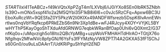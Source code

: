 $START$iIxl41TeABCz+f49kVQtxXpPZgT4m1LXVbj6/iJ0iYXo8SEn0lbRK5ZNbhIs39O+mONx5xspf41o2a2M5QYbi35F1kB8i6I6+c0vJc5RzCFq+Apxw6BC3UEboXuRczWt+9QESfaZ0Y5PkzW2li0KIXx49ANDFWfsrezb5DspK6IvAnnEWnrtlws0nqVbYRqfkcp6PRkEZbS6n9Nr3Xp1dBe+wFJ4RJcyy4XOY+VYjKL5BYwHYThP5KayOgoShTXduAfdGRNWG7eqbkWRanBfOap0Uhi6vQ0Xmt2/G37nfKq0o+/uMqvzigh5o18lto2QBcYpMBg+uzpWoVFMHAHTdHIrAO+TGtjX76oNfgIhqv2MfwNVc8pfpGN/f6YsFs3fFYMzNyVW8ZPT7I4A2GKXA53fF1SChJs60Gn0/ou9uLsDAArrT/UdKRiPguShYqH2$END$